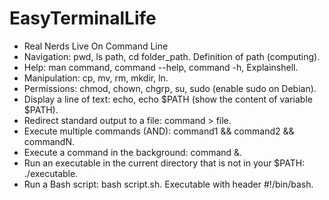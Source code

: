 # EasyTerminalLife
- Real Nerds Live On Command Line
- Navigation: pwd, ls path, cd folder_path. Definition of path (computing).
- Help: man command, command --help, command -h, Explainshell.
- Manipulation: cp, mv, rm, mkdir, ln.
- Permissions: chmod, chown, chgrp, su, sudo (enable sudo on Debian).
- Display a line of text: echo, echo $PATH (show the content of variable $PATH).
- Redirect standard output to a file: command > file.
- Execute multiple commands (AND): command1 && command2 && commandN.
- Execute a command in the background: command &.
- Run an executable in the current directory that is not in your $PATH: ./executable.
- Run a Bash script: bash script.sh. Executable with header #!/bin/bash.
